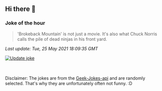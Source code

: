 ## Hi there 👋

### Joke of the hour
<!-- joke -->
>'Brokeback Mountain' is not just a movie. It's also what Chuck Norris calls the pile of dead ninjas in his front yard.
<!-- /joke -->

*Last update: Tue, 25 May 2021 18:09:35 GMT*

[![Update joke](https://github.com/nclskfm/nclskfm/actions/workflows/joke.yml/badge.svg)](https://github.com/nclskfm/nclskfm/actions/workflows/joke.yml)

<br><br>
Disclaimer: The jokes are from the [Geek-Jokes-api](https://github.com/sameerkumar18/geek-joke-api) and are randomly selected. That's why they are unfortunately often not funny. :D
